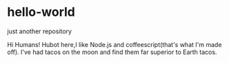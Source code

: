 # hello-world
just another repository

Hi Humans!
Hubot here,I like Node.js and coffeescript(that's what I'm made off).
I've had tacos on the moon and find them far superior to Earth tacos.

